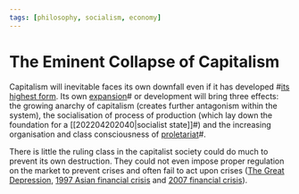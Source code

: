 ```yaml
---
tags: [philosophy, socialism, economy]
---
```


# The Eminent Collapse of Capitalism

Capitalism will inevitable faces its own downfall even if it has developed
#[its highest form](202203051018.md). Its own [expansion](202205021612.md)# or
development will bring three effects: the growing anarchy of capitalism (creates
further antagonism within the system), the socialisation of process of
production (which lay down the foundation for a [[202204202040|socialist
state]]#) and the increasing organisation and class consciousness of
[proletariat](202204212051.md)#.

There is little the ruling class in the capitalist society could do much to
prevent its own destruction. They could not even impose proper regulation on the
market to prevent crises and often fail to act upon crises ([The Great
Depression][1], [1997 Asian financial crisis][2] and [2007 financial
crisis][3]).

[1]: https://en.wikipedia.org/wiki/Great_Depression
[2]: https://en.wikipedia.org/wiki/1997_Asian_financial_crisis
[3]: https://en.wikipedia.org/wiki/Financial_crisis_of_2007%E2%80%932008
